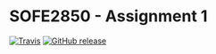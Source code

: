 # SOFE2850 - Assignment 1

[![Travis](https://img.shields.io/travis/ethanelliott/sofe2850-assignment-1.svg?style=flat-square)]()
[![GitHub release](https://img.shields.io/github/release/ethanelliott/sofe2850-assignment-1.svg?style=flat-square)]()
